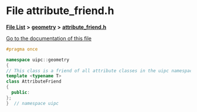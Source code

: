 

# File attribute\_friend.h

[**File List**](files.md) **>** [**geometry**](dir_04894967a28d068f10a69f6e8a07a2cb.md) **>** [**attribute\_friend.h**](attribute__friend_8h.md)

[Go to the documentation of this file](attribute__friend_8h.md)


```C++
#pragma once

namespace uipc::geometry
{
// This class is a friend of all attribute classes in the uipc namespace.
template <typename T>
class AttributeFriend
{
  public:
};
}  // namespace uipc
```


